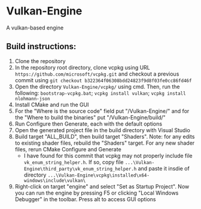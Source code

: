 # Vulkan-Engine
 A vulkan-based engine

## Build instructions:
1. Clone the repository
2. In the repository root directory, clone vcpkg using URL `https://github.com/microsoft/vcpkg.git` and checkout a previous commit using `git checkout b322364f06308bdd24823f9d8f03fe0cc86fd46f`
3. Open the directory `Vulkan-Engine/vcpkg/` using cmd. Then, run the following: `bootstrap-vcpkg.bat`; `vcpkg install vulkan`; `vcpkg install nlohmann-json`
4. Install CMake and run the GUI
5. For the "Where is the source code" field put "<parent-directory>/Vulkan-Engine/" and for the "Where to build the binaries" put "<parent-directory>/Vulkan-Engine/build/"
6. Run Configure then Generate, each with the default options
7. Open the generated project file in the build directory with Visual Studio
8. Build target "ALL_BUILD", then build target "Shaders". Note: for any edits to existing shader files, rebuild the "Shaders" target. For any new shader files, rerun CMake Configure and Generate
    - I have found for this commit that vcpkg may not properly include file `vk_enum_string_helper.h`. If so, copy file `...\Vulkan-Engine\third_party\vk_enum_string_helper.h` and paste it insdie of directory `...\Vulkan-Engine\vcpkg\installed\x64-windows\include\vulkan\`
9. Right-click on target "engine" and select "Set as Startup Project". Now you can run the engine by pressing F5 or clicking "Local Windows Debugger" in the toolbar. Press alt to access GUI options